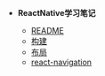 - **ReactNative学习笔记**
 
  - [README](/react_native/)
  - [构建](/react_native/build)
  - [布局](/react_native/layout)
  - [react-navigation](/react_native/react-navigation)

